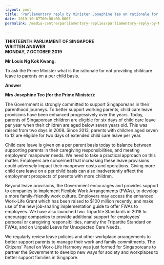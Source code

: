 ```yaml
---
layout: post
title: 'Parliamentary reply by Minister Josephine Teo on rationale for not providing childcare leave to parents on a per child basis'
date: 2019-10-07T00:00:00.000Z
permalink: /media-centre/parliamentary-replies/parliamentary-reply-by-Minister-Josephine-Teo-on-rationale-for-not-providing-childcare-leave-to-parents-on-a-per-child-basis

---
```



**THIRTEENTH PARLIAMENT OF SINGAPORE  
WRITTEN ANSWER  
MONDAY, 7 OCTOBER 2019**  

**Mr Louis Ng Kok Kwang:**

To ask the Prime Minister what is the rationale for not providing childcare leave to parents on a per child basis.

**Answer**

**Mrs Josephine Teo (for the Prime Minister):** 

The Government is strongly committed to support Singaporeans in their parenthood journeys. To better support working parents, child care leave provisions have been enhanced progressively over the years. Today, parents of Singaporean children are eligible for six days of child care leave per year when their children are aged below seven years old. This was raised from two days in 2008. Since 2013, parents with children aged seven to 12 are eligible for two days of extended child care leave per year. 

Child care leave is given on a per parent basis today to balance between supporting parents in their caregiving responsibilities, and meeting employers’ manpower needs. We need to take a practical approach on this matter. Employers are concerned that increasing these leave provisions could adversely impact their manpower costs and operations. Giving more child care leave on a per child basis can also inadvertently affect the employment prospects of parents with more children. 

Beyond leave provisions, the Government encourages and provides support to companies to implement Flexible Work Arrangements (FWAs), to develop a more family-friendly work culture. Employers may access the enhanced Work-Life Grant which has been raised to $100 million recently, and make use of the new job-sharing implementation guide to offer FWAs to employees. We have also launched two Tripartite Standards in 2018 to encourage companies to provide additional support for employees’ personal or caregiving responsibilities, namely the Tripartite Standard on FWAs, and on Unpaid Leave for Unexpected Care Needs. 

We regularly review leave policies and other workplace arrangements to better support parents to manage their work and family commitments. The Citizens’ Panel on Work-Life Harmony was just formed for Singaporeans to partner the Government to develop new ways for society and workplaces to better support families in Singapore.

